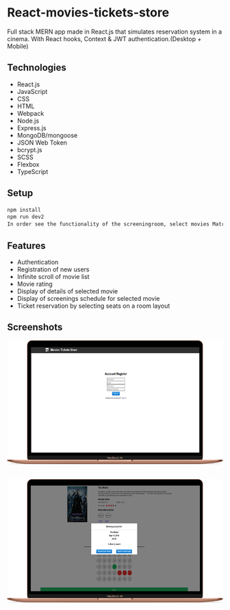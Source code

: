 # React-movies-tickets-store

Full stack MERN app made in React.js that simulates reservation system in a cinema. With React hooks, Context & JWT authentication.(Desktop + Mobile)

## Technologies

-   React.js
-   JavaScript
-   CSS
-   HTML
-   Webpack
-   Node.js
-   Express.js
-   MongoDB/mongoose
-   JSON Web Token
-   bcrypt.js
-   SCSS
-   Flexbox
-   TypeScript

## Setup

```bash
npm install
npm run dev2
In order see the functionality of the screeningroom, select movies Matrix or The Godfather
```

## Features

-   Authentication
-   Registration of new users
-   Infinite scroll of movie list
-   Movie rating
-   Display of details of selected movie
-   Display of screenings schedule for selected movie
-   Ticket reservation by selecting seats on a room layout

## Screenshots

![screenshot1](./src/screenshots/screen1.png)
&nbsp;

![screenshot2](./src/screenshots/screen2.png)
&nbsp;
